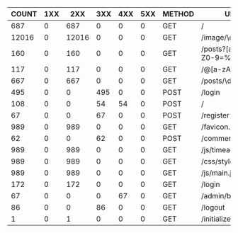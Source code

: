 | COUNT | 1XX |  2XX  | 3XX | 4XX | 5XX | METHOD |           URI            |  MIN  |  MAX  |   SUM   |  AVG  |  P95  | MIN(BODY) |  MAX(BODY)  | AVG(BODY)  |
|-------|-----|-------|-----|-----|-----|--------|--------------------------|-------|-------|---------|-------|-------|-----------|-------------|------------|
| 687   | 0   | 687   | 0   | 0   | 0   | GET    | /                        | 0.060 | 0.952 | 252.996 | 0.368 | 0.516 | 2641.000  | 6044.000    | 3409.946   |
| 12016 | 0   | 12016 | 0   | 0   | 0   | GET    | /image/\d+.(jpg|png|gif) | 0.000 | 0.336 | 171.564 | 0.014 | 0.052 | 36484.000 | 1253020.000 | 310074.818 |
| 160   | 0   | 160   | 0   | 0   | 0   | GET    | /posts?[a-zA-Z0-9=%]+    | 0.060 | 0.976 | 83.168  | 0.520 | 0.752 | 4965.000  | 5785.000    | 5347.438   |
| 117   | 0   | 117   | 0   | 0   | 0   | GET    | /@[a-zA-Z]+              | 0.036 | 0.712 | 46.780  | 0.400 | 0.612 | 1464.000  | 5535.000    | 3231.675   |
| 667   | 0   | 667   | 0   | 0   | 0   | GET    | /posts/\d+$              | 0.004 | 0.388 | 43.356  | 0.065 | 0.164 | 718.000   | 1892.000    | 1286.421   |
| 495   | 0   | 0     | 495 | 0   | 0   | POST   | /login                   | 0.004 | 0.228 | 26.096  | 0.053 | 0.108 | 0.000     | 0.000       | 0.000      |
| 108   | 0   | 0     | 54  | 54  | 0   | POST   | /                        | 0.000 | 0.476 | 10.092  | 0.093 | 0.356 | 0.000     | 0.000       | 0.000      |
| 67    | 0   | 0     | 67  | 0   | 0   | POST   | /register                | 0.020 | 0.592 | 6.476   | 0.097 | 0.256 | 0.000     | 0.000       | 0.000      |
| 989   | 0   | 989   | 0   | 0   | 0   | GET    | /favicon.ico             | 0.000 | 0.064 | 2.976   | 0.003 | 0.012 | 43.000    | 43.000      | 43.000     |
| 62    | 0   | 0     | 62  | 0   | 0   | POST   | /comment                 | 0.008 | 0.340 | 2.552   | 0.041 | 0.112 | 0.000     | 0.000       | 0.000      |
| 989   | 0   | 989   | 0   | 0   | 0   | GET    | /js/timeago.min.js       | 0.000 | 0.052 | 2.316   | 0.002 | 0.012 | 1915.000  | 1915.000    | 1915.000   |
| 989   | 0   | 989   | 0   | 0   | 0   | GET    | /css/style.css           | 0.000 | 0.084 | 1.984   | 0.002 | 0.008 | 1549.000  | 1549.000    | 1549.000   |
| 989   | 0   | 989   | 0   | 0   | 0   | GET    | /js/main.js              | 0.000 | 0.076 | 1.864   | 0.002 | 0.008 | 1824.000  | 1824.000    | 1824.000   |
| 172   | 0   | 172   | 0   | 0   | 0   | GET    | /login                   | 0.000 | 0.060 | 1.156   | 0.007 | 0.028 | 615.000   | 615.000     | 615.000    |
| 67    | 0   | 0     | 0   | 67  | 0   | GET    | /admin/banned            | 0.004 | 0.136 | 0.920   | 0.014 | 0.040 | 0.000     | 0.000       | 0.000      |
| 86    | 0   | 0     | 86  | 0   | 0   | GET    | /logout                  | 0.000 | 0.048 | 0.344   | 0.004 | 0.016 | 24.000    | 24.000      | 24.000     |
| 1     | 0   | 1     | 0   | 0   | 0   | GET    | /initialize              | 0.044 | 0.044 | 0.044   | 0.044 | 0.044 | 0.000     | 0.000       | 0.000      |
